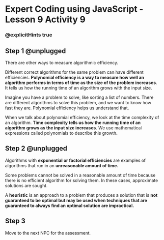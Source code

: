 # Expert Coding using JavaScript - Lesson 9 Activity 9
### @explicitHints true

## Step 1 @unplugged
There are other ways to measure algorithmic efficiency. 

 Different correct algorithms for the same problem can have different efficiencies. 
  **Polynomial efficiency is a way to measure how well an algorithm performs in terms of time as the size of the problem increases**. It tells us how the running time of an algorithm grows with the input size.

Imagine you have a problem to solve, like sorting a list of numbers. There are different algorithms to solve this problem, and we want to know how fast they are. Polynomial efficiency helps us understand that.

When we talk about polynomial efficiency, we look at the time complexity of an algorithm. **Time complexity tells us how the running time of an algorithm grows as the input size increases**. We use mathematical expressions called polynomials to describe this growth.

## Step 2 @unplugged

Algorithms with **exponential or factorial efficiencies** are examples of algorithms that run in an **unreasonable amount of time.**

   Some problems cannot be solved in a reasonable amount of time because there is no efficient algorithm for solving them. In these cases, approximate solutions are sought. 
   
   A **heuristic** is an approach to a problem that produces a solution that is **not guaranteed to be optimal but may be used when techniques that are guaranteed to always find an optimal solution are impractical.**
   
## Step 3 
Move to the next NPC for the assessment. 